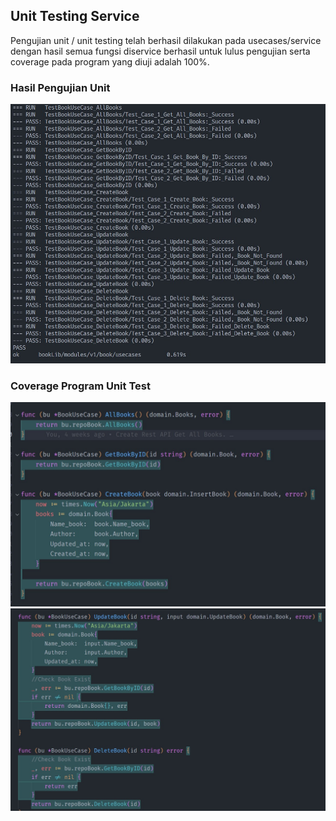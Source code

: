 ## Unit Testing Service

Pengujian unit / unit testing telah berhasil dilakukan pada usecases/service dengan hasil semua fungsi diservice berhasil untuk lulus pengujian serta coverage pada program yang diuji adalah 100%.

### Hasil Pengujian Unit
![image](/images/result_unit_test.jpg)

### Coverage Program Unit Test
![image](/images/result_coverage_1.jpg)
![image](/images/result_coverage_2.jpg)

